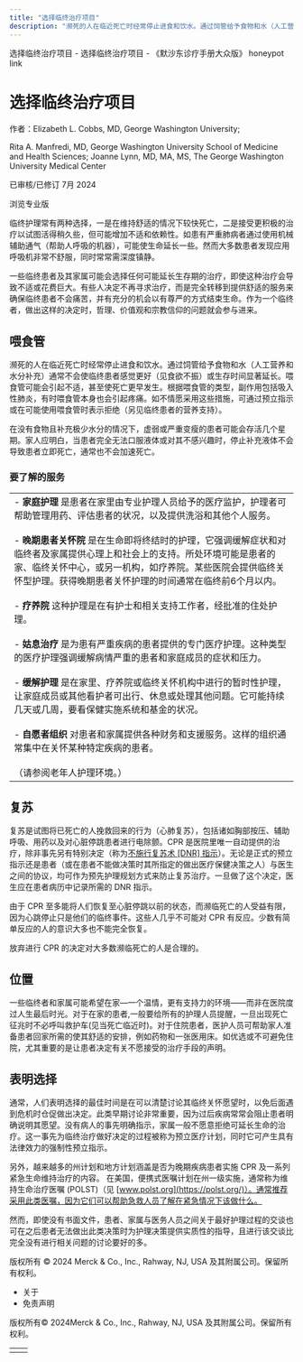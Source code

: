 ```yaml
---
title: "选择临终治疗项目"
description: "濒死的人在临近死亡时经常停止进食和饮水。通过饲管给予食物和水（人工营养和水分补充）通常不会使临终患者感觉更好（见食欲不振）或生存时间显著延长。喂食管可能会引起不适，甚至使死亡更早发生。根据喂食管的类型，副作用包括吸入性肺炎，有时喂食管本身也会引起疼痛。如不情愿采用这些措施，可通过预立指示或在可能使用喂食管时表示拒绝（另见临终患者的营养支持）。"
---
```


﻿选择临终治疗项目 \- 选择临终治疗项目 \- 《默沙东诊疗手册大众版》 honeypot link

# 选择临终治疗项目

作者：Elizabeth L. Cobbs, MD, George Washington University;

Rita A. Manfredi, MD, George Washington University School of Medicine and Health
Sciences; Joanne Lynn, MD, MA, MS, The George Washington University Medical Center

已审核/已修订 7月 2024

浏览专业版

临终护理常有两种选择，一是在维持舒适的情况下较快死亡，二是接受更积极的治疗以试图活得稍久些，但可能增加不适和依赖性。如患有严重肺病者通过使用机械辅助通气（帮助人呼吸的机器），可能使生命延长一些。然而大多数患者发现应用呼吸机非常不舒服，同时常常需深度镇静。

一些临终患者及其家属可能会选择任何可能延长生存期的治疗，即使这种治疗会导致不适或花费巨大。有些人决定不再寻求治疗，而是完全转移到提供舒适的服务来确保临终患者不会痛苦，并有充分的机会以有尊严的方式结束生命。作为一个临终者，做出这样的决定时，哲理、价值观和宗教信仰的问题就会参与进来。

## 喂食管

濒死的人在临近死亡时经常停止进食和饮水。通过饲管给予食物和水（人工营养和水分补充）通常不会使临终患者感觉更好（见食欲不振）或生存时间显著延长。喂食管可能会引起不适，甚至使死亡更早发生。根据喂食管的类型，副作用包括吸入性肺炎，有时喂食管本身也会引起疼痛。如不情愿采用这些措施，可通过预立指示或在可能使用喂食管时表示拒绝（另见临终患者的营养支持）。

在没有食物且补充极少水分的情况下，虚弱或严重变瘦的患者可能会存活几个星期。家人应明白，当患者完全无法口服液体或对其不感兴趣时，停止补充液体不会导致患者立即死亡，通常也不会加速死亡。

### 要了解的服务

|     |
| --- |
| - **家庭护理** 是患者在家里由专业护理人员给予的医疗监护，护理者可帮助管理用药、评估患者的状况，以及提供洗浴和其他个人服务。<br>  <br>- **晚期患者关怀院** 是在生命即将终结时的护理，它强调缓解症状和对临终者及家属提供心理上和社会上的支持。所处环境可能是患者的家、临终关怀中心，或另一机构，如疗养院。某些医院会提供临终关怀型护理。获得晚期患者关怀护理的时间通常在临终前6个月以内。<br>  <br>- **疗养院** 这种护理是在有护士和相关支持工作者，经批准的住处护理。<br>  <br>- **姑息治疗** 是为患有严重疾病的患者提供的专门医疗护理。这种类型的医疗护理强调缓解病情严重的患者和家庭成员的症状和压力。<br>  <br>- **缓解护理** 是在家里、疗养院或临终关怀机构中进行的暂时性护理，让家庭成员或其他看护者可出行、休息或处理其他问题。它可能持续几天或几周，要看保健实施系统和基金的状况。<br>  <br>- **自愿者组织** 对患者和家属提供各种财务和支援服务。这样的组织通常集中在关怀某种特定疾病的患者。<br>  <br>（请参阅老年人护理环境。） |

## 复苏

复苏是试图将已死亡的人挽救回来的行为（心肺复苏），包括诸如胸部按压、辅助呼吸、用药以及对心脏停跳患者进行电除颤。CPR 是医院里唯一自动提供的治疗，除非事先另有特别决定（称为[不施行复苏术 \[DNR\] 指示](./{49BCDB99-EA2A-4F24-AEB1-EE4413FA32A0}.html)）。无论是正式的预立指示还是患者（或在患者不能做决策时其所指定的做出医疗保健决策之人）与医生之间的协议，均可作为预先护理规划方式来防止复苏治疗。一旦做了这个决定，医生应在患者病历中记录所需的 DNR 指示。

由于 CPR 至多能将人们恢复至心脏停跳以前的状态，而濒临死亡的人受益有限，因为心跳停止只是他们的临终事件。这些人几乎不可能对 CPR 有反应。少数有简单反应的人的意识大多也不能完全恢复。

放弃进行 CPR 的决定对大多数濒临死亡的人是合理的。

## 位置

一些临终者和家属可能希望在家—一个温情，更有支持力的环境——而非在医院度过人生最后时光。对于在家的患者,一般要给所有的护理人员提醒，一旦出现死亡征兆时不必呼叫救护车(见当死亡临近时)。对于住院患者，医护人员可帮助家人准备患者回家所需的使其舒适的安排，例如药物和一张医用床。如优选或不可避免住院，尤其重要的是让患者决定有关不愿接受的治疗手段的声明。

## 表明选择

通常，人们表明选择的最佳时间是在可以清楚讨论其临终关怀愿望时，以免后面遇到危机时仓促做出决定。此类早期讨论非常重要，因为过后疾病常常会阻止患者明确说明其愿望。没有病人的事先明确指示，家属一般不愿意拒绝可延长生命的治疗。这一事先为临终治疗做好决定的过程被称为预立医疗计划，同时它可产生具有法律效力的强制性预立指示。

另外，越来越多的州计划和地方计划涵盖是否为晚期疾病患者实施 CPR 及一系列紧急生命维持治疗的内容。 在美国，便携式医嘱计划在州一级实施，通常称为维持生命治疗医嘱 (POLST)（见 [www.polst.org](https://polst.org/)）。通常推荐采用此类医嘱，因为它们可以帮助急救人员了解在紧急情况下该做什么。

然而，即使没有书面文件，患者、家属与医务人员之间关于最好护理过程的交谈也可在之后患者无法做出此类决策时为护理决策提供实质性的指导，且进行该交谈比完全没有进行相关问题的讨论要好的多。



版权所有 © 2024
Merck & Co., Inc., Rahway, NJ, USA 及其附属公司。保留所有权利。

- 关于
- 免责声明

版权所有© 2024Merck & Co., Inc., Rahway, NJ, USA 及其附属公司。保留所有权利。

|     |     |
| --- | --- |
|  |  |